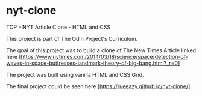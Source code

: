 # nyt-clone
TOP - NYT Article Clone - HTML and CSS

This project is part of The Odin Project's Curriculum.

The goal of this project was to build a clone of The New Times Article linked here [https://www.nytimes.com/2014/03/18/science/space/detection-of-waves-in-space-buttresses-landmark-theory-of-big-bang.html?_r=0]

The project was built using vanilla HTML and CSS Grid.

The final project could be seen here [https://rueeazy.github.io/nyt-clone/]
